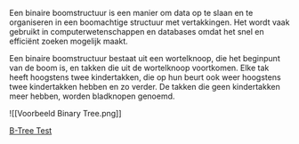 Een binaire boomstructuur is een manier om data op te slaan en te organiseren in een boomachtige structuur met vertakkingen. Het wordt vaak gebruikt in computerwetenschappen en databases omdat het snel en efficiënt zoeken mogelijk maakt.

Een binaire boomstructuur bestaat uit een wortelknoop, die het beginpunt van de boom is, en takken die uit de wortelknoop voortkomen. Elke tak heeft hoogstens twee kindertakken, die op hun beurt ook weer hoogstens twee kindertakken hebben en zo verder. De takken die geen kindertakken meer hebben, worden bladknopen genoemd.

![[Voorbeeld Binary Tree.png]]

[B-Tree Test](https://www.cs.usfca.edu/~galles/visualization/BTree.html)